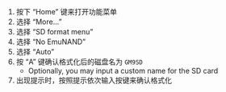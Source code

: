 1. 按下 “Home” 键来打开功能菜单
2. 选择 “More...”
3. 选择 “SD format menu”
4. 选择 “No EmuNAND”
5. 选择 “Auto”
6. 按 “A” 键确认格式化后的磁盘名为 `GM9SD`
   - Optionally, you may input a custom name for the SD card
7. 出现提示时，按照提示依次输入按键来确认格式化
